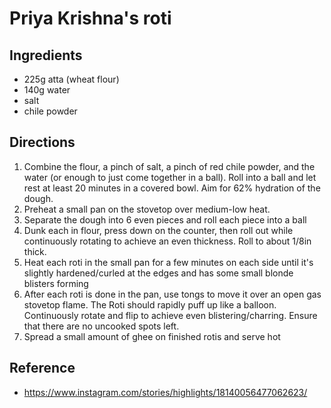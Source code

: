 # Priya Krishna's roti

## Ingredients
* 225g atta (wheat flour)
* 140g water
* salt
* chile powder

## Directions
1. Combine the flour, a pinch of salt, a pinch of red chile powder, and the water (or enough to just come together in a ball). Roll into a ball and let rest at least 20 minutes in a covered bowl. Aim for 62% hydration of the dough.
2. Preheat a small pan on the stovetop over medium-low heat.
3. Separate the dough into 6 even pieces and roll each piece into a ball
4. Dunk each in flour, press down on the counter, then roll out while continuously rotating to achieve an even thickness. Roll to about 1/8in thick.
5. Heat each roti in the small pan for a few minutes on each side until it's slightly hardened/curled at the edges and has some small blonde blisters forming
6. After each roti is done in the pan, use tongs to move it over an open gas stovetop flame. The Roti should rapidly puff up like a balloon. Continuously rotate and flip to achieve even blistering/charring. Ensure that there are no uncooked spots left.
7. Spread a small amount of ghee on finished rotis and serve hot

## Reference
* <https://www.instagram.com/stories/highlights/18140056477062623/>
